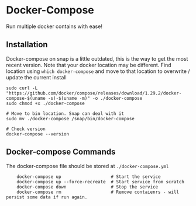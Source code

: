 # Docker-Compose

Run multiple docker contains with ease!

## Installation

Docker-compose on snap is a little outdated, this is the way to get the most recent version. Note that your docker
location may be different. Find location using `which docker-compose` and move to that location to overwrite / update
the current install


```
sudo curl -L "https://github.com/docker/compose/releases/download/1.29.2/docker-compose-$(uname -s)-$(uname -m)" -o ./docker-compose
sudo chmod +x ./docker-compose

# Move to bin location. Snap can deal with it
sudo mv ./docker-compose /snap/bin/docker-compose

# Check version
docker-compose --version
```


## Docker-compose Commands

The docker-compose file should be stored at `./docker-compose.yml`

```
    docker-compose up                   # Start the service
    docker-compose up --force-recreate  # Start service from scratch
    docker-compose down                 # Stop the service  
    docker-compose rm                   # Remove contaienrs - will persist some data if run again.
```
